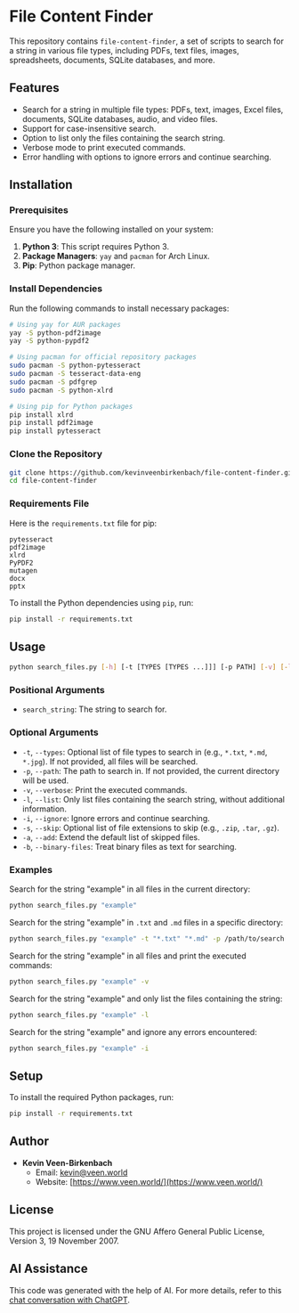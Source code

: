 # File Content Finder

This repository contains `file-content-finder`, a set of scripts to search for a string in various file types, including PDFs, text files, images, spreadsheets, documents, SQLite databases, and more.

## Features

- Search for a string in multiple file types: PDFs, text, images, Excel files, documents, SQLite databases, audio, and video files.
- Support for case-insensitive search.
- Option to list only the files containing the search string.
- Verbose mode to print executed commands.
- Error handling with options to ignore errors and continue searching.

## Installation

### Prerequisites

Ensure you have the following installed on your system:

1. **Python 3**: This script requires Python 3.
2. **Package Managers**: `yay` and `pacman` for Arch Linux.
3. **Pip**: Python package manager.

### Install Dependencies

Run the following commands to install necessary packages:

```bash
# Using yay for AUR packages
yay -S python-pdf2image
yay -S python-pypdf2

# Using pacman for official repository packages
sudo pacman -S python-pytesseract
sudo pacman -S tesseract-data-eng
sudo pacman -S pdfgrep
sudo pacman -S python-xlrd

# Using pip for Python packages
pip install xlrd
pip install pdf2image
pip install pytesseract
```

### Clone the Repository

```bash
git clone https://github.com/kevinveenbirkenbach/file-content-finder.git
cd file-content-finder
```

### Requirements File

Here is the `requirements.txt` file for pip:

```text
pytesseract
pdf2image
xlrd
PyPDF2
mutagen
docx
pptx 
```

To install the Python dependencies using `pip`, run:

```bash
pip install -r requirements.txt
```

## Usage

```bash
python search_files.py [-h] [-t [TYPES [TYPES ...]]] [-p PATH] [-v] [-l] [-i] [-s [SKIP [SKIP ...]]] [-a] [-b] search_string
```

### Positional Arguments

- `search_string`: The string to search for.

### Optional Arguments

- `-t`, `--types`: Optional list of file types to search in (e.g., `*.txt`, `*.md`, `*.jpg`). If not provided, all files will be searched.
- `-p`, `--path`: The path to search in. If not provided, the current directory will be used.
- `-v`, `--verbose`: Print the executed commands.
- `-l`, `--list`: Only list files containing the search string, without additional information.
- `-i`, `--ignore`: Ignore errors and continue searching.
- `-s`, `--skip`: Optional list of file extensions to skip (e.g., `.zip`, `.tar`, `.gz`).
- `-a`, `--add`: Extend the default list of skipped files.
- `-b`, `--binary-files`: Treat binary files as text for searching.

### Examples

Search for the string "example" in all files in the current directory:

```bash
python search_files.py "example"
```

Search for the string "example" in `.txt` and `.md` files in a specific directory:

```bash
python search_files.py "example" -t "*.txt" "*.md" -p /path/to/search
```

Search for the string "example" in all files and print the executed commands:

```bash
python search_files.py "example" -v
```

Search for the string "example" and only list the files containing the string:

```bash
python search_files.py "example" -l
```

Search for the string "example" and ignore any errors encountered:

```bash
python search_files.py "example" -i
```

## Setup

To install the required Python packages, run:

```bash
pip install -r requirements.txt
```

## Author

- **Kevin Veen-Birkenbach**
  - Email: kevin@veen.world
  - Website: [https://www.veen.world/](https://www.veen.world/)

## License

This project is licensed under the GNU Affero General Public License, Version 3, 19 November 2007.

## AI Assistance

This code was generated with the help of AI. For more details, refer to this [chat conversation with ChatGPT](https://chatgpt.com/share/7eae44ac-d4c0-4978-9e8e-bfa85dcc4b75).
